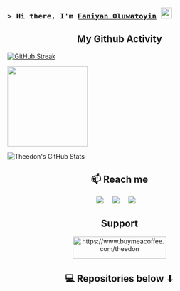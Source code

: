 ### <samp>&gt; Hi there, I'm <a href="https://www.linkedin.com/in/theedon/" target="_blank">Faniyan Oluwatoyin</a> <img src="https://media.giphy.com/media/hvRJCLFzcasrR4ia7z/giphy.gif" width="25"> </samp>

<h2  align="center">My Github Activity</h2>

[![GitHub Streak](http://github-readme-streak-stats.herokuapp.com?user=theedon&theme=dracula&hide_border=false&date_format=j%2Fn%5B%2FY%5D)](https://github.com/theedon)
  
<img height="180em" src="https://github-readme-stats.vercel.app/api/top-langs/?username=Theedon&exclude_repo=KNN-Image-Classification&show_icons=true&hide_border=true&layout=compact&langs_count=8&theme=dark"/>


![Theedon's GitHub Stats](https://github-readme-stats.vercel.app/api?username=Theedon&show_icons=true&hide_border=false&&count_private=true&include_all_commits=true&theme=dark)







<h2  align="center">📫 Reach me</h2>
<p align="center">
  <a target="_blank"href="https://www.linkedin.com/in/theedon/"><img src="https://img.shields.io/badge/linkedin-%230077B5.svg?&style=for-the-badge&logo=linkedin&logoColor=white" /></a>&nbsp;&nbsp;&nbsp;&nbsp;
  <a target="_blank"href="https://twitter.com/El_Critico_Don"><img src="https://img.shields.io/badge/twitter-%231DA1F2.svg?&style=for-the-badge&logo=twitter&logoColor=white" /></a>&nbsp;&nbsp;&nbsp;&nbsp;
  <a href="mailto:faniyantoyin@gmail.com?subject=Hello%20Oluwatoyin,%20From%20Github"><img src="https://img.shields.io/badge/gmail-%23D14836.svg?&style=for-the-badge&logo=gmail&logoColor=white" /></a>&nbsp;&nbsp;&nbsp;&nbsp;
</p>

<h2 align=center>Support</h2>
<p align="center"><a href="https://www.buymeacoffee.com/theedon"> <img align="center" src="https://cdn.buymeacoffee.com/buttons/v2/default-yellow.png" height="50" width="210" alt="https://www.buymeacoffee.com/theedon" /></a></p>



<h2  align="center">💻 Repositories below ⬇ </h2>
